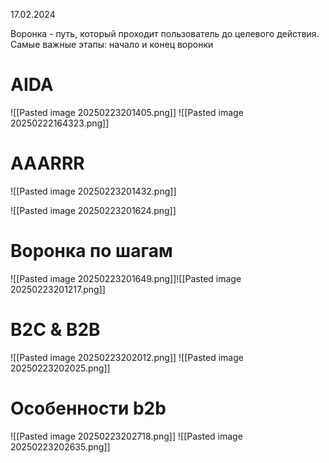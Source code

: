 17.02.2024

Воронка - путь, который проходит пользователь до целевого действия.
Самые важные этапы: начало и конец воронки
# AIDA
![[Pasted image 20250223201405.png]]
![[Pasted image 20250222164323.png]]
# AAARRR
![[Pasted image 20250223201432.png]]

![[Pasted image 20250223201624.png]]
# Воронка по шагам
![[Pasted image 20250223201649.png]]![[Pasted image 20250223201217.png]]
# B2C & B2B
![[Pasted image 20250223202012.png]]
![[Pasted image 20250223202025.png]]
# Особенности b2b
![[Pasted image 20250223202718.png]]
![[Pasted image 20250223202635.png]]



